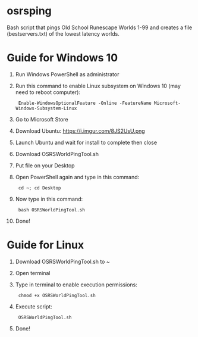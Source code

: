 # osrsping
Bash script that pings Old School Runescape Worlds 1-99 and creates a file (bestservers.txt) of the lowest latency worlds.

Guide for Windows 10
====================
1. Run Windows PowerShell as administrator
2. Run this command to enable Linux subsystem on Windows 10 (may need to reboot computer): 

        Enable-WindowsOptionalFeature -Online -FeatureName Microsoft-Windows-Subsystem-Linux

3. Go to Microsoft Store
4. Download Ubuntu: https://i.imgur.com/8JS2UsU.png
5. Launch Ubuntu and wait for install to complete then close
6. Download OSRSWorldPingTool.sh
7. Put file on your Desktop
8. Open PowerShell again and type in this command:

        cd ~; cd Desktop

9. Now type in this command:

        bash OSRSWorldPingTool.sh

10. Done!

Guide for Linux
================
1. Download OSRSWorldPingTool.sh to ~
2. Open terminal
3. Type in terminal to enable execution permissions:

        chmod +x OSRSWorldPingTool.sh

4. Execute script:

        OSRSWorldPingTool.sh

5. Done!
